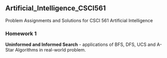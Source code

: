 ## Artificial_Intelligence_CSCI561
Problem Assignments and Solutions for CSCI 561 Artificial Intelligence

### Homework 1
**Uninformed and Informed Search** - applications of BFS, DFS, UCS and A-Star Algorithms in real-world problem.
